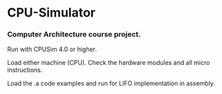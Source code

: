 # CPU-Simulator

### Computer Architecture course project.

Run with CPUSim 4.0 or higher.

Load either machine (CPU). Check the hardware modules and all micro instructions.

Load the .a code examples and run for LIFO implementation in assembly.
